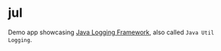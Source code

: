 # jul

Demo app showcasing [Java Logging Framework](https://en.wikipedia.org/wiki/Java_logging_framework),
also called `Java Util Logging`.
